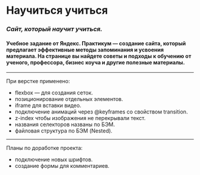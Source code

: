 # Научиться учиться

### _Сайт, который научит учиться._

#### Учебное задание от Яндекс. Практикум — создание сайта, который предлагает эффективные методы запоминания и усвоения материала. На странице вы найдете советы и подходы к обучению от ученого, профессора, бизнес коуча и другие полезные материалы.

---

При верстке применено:

- flexbox — для создания сеток.
- позиционирование отдельных элементов.
- iframe для вставки видео.
- подключение анимаций через @keyframes со свойством transition.
- z-index чтобы изображения не перекрывали текст.
- названия селекторов названы по БЭМ.
- файловая структура по БЭМ (Nested).

---

Планы по доработке проекта:

- подключение новых шрифтов.
- создание формы для комментариев.
